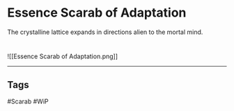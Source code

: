 # Essence Scarab of Adaptation
The crystalline lattice expands in directions alien to the mortal mind.

#
![[Essence Scarab of Adaptation.png]]

---
## Tags
#Scarab
#WiP 